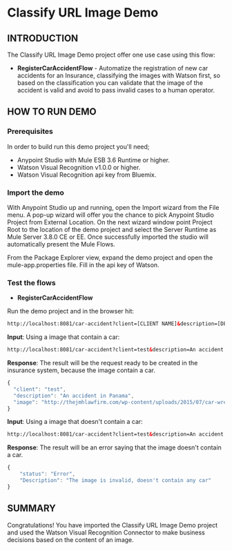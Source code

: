 Classify URL Image Demo
===========================

INTRODUCTION
------------
The Classify URL Image Demo project offer one use case using this flow:

* **RegisterCarAccidentFlow** - Automatize the registration of new car accidents for an Insurance, classifying the images with Watson first, so based on the classification you can validate that the image of the accident is valid and avoid to pass invalid cases to a human operator.


HOW TO RUN DEMO
---------------

### Prerequisites
In order to build run this demo project you'll need;

* Anypoint Studio with Mule ESB 3.6 Runtime or higher.
* Watson Visual Recognition v1.0.0 or higher.
* Watson Visual Recognition api key from Bluemix.

### Import the demo

With Anypoint Studio up and running, open the Import wizard from the File menu. A pop-up wizard will offer you the chance to pick Anypoint Studio Project from External Location. On the next wizard window point Project Root to the location of the demo project and select the Server Runtime as Mule Server 3.8.0 CE or EE. Once successfully imported the studio will automatically present the Mule Flows.

From the Package Explorer view, expand the demo project and open the mule-app.properties file. Fill in the api key of Watson.

### Test the flows

- **RegisterCarAccidentFlow**

Run the demo project and in the browser hit:
```HTML
http://localhost:8081/car-accident?client=[CLIENT NAME]&description=[DESCRIPTION]&image=[IMAGE URL]
```

**Input**: Using a image that contain a car:
```HTML
http://localhost:8081/car-accident?client=test&description=An accident in Panama&image=http://thejmhlawfirm.com/wp-content/uploads/2015/07/car-wreck-one.jpg
```

**Response**: The result will be the request ready to be created in the insurance system, because the image contain a car.

```javascript
{
  "client": "test",
  "description": "An accident in Panama",
  "image": "http://thejmhlawfirm.com/wp-content/uploads/2015/07/car-wreck-one.jpg"
}
```

**Input**: Using a image that doesn't contain a car:
```HTML
http://localhost:8081/car-accident?client=test&description=An accident in Panama&image=http://www.capatec.org.pa/wp-content/uploads/2014/08/Logo-Admios-.jpg
```

**Response**: The result will be an error saying that the image doesn't contain a car.

```javascript
{
    "status": "Error",
    "Description": "The image is invalid, doesn't contain any car"
}
```

SUMMARY
-------

Congratulations! You have imported the Classify URL Image Demo project and used the Watson Visual Recognition Connector to make business decisions based on the content of an image. 